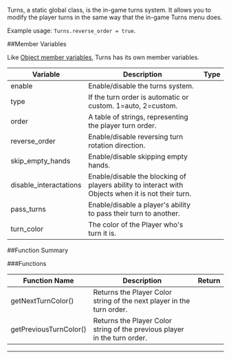 Turns, a static global class, is the in-game turns system. It allows you to modify the player turns in the same way that the in-game Turns menu does.

Example usage: `Turns.reverse_order = true`.

##Member Variables

Like [Object member variables](scripting/game-object/object.md#member-variables), Turns has its own member variables.

Variable | Description | Type
-- | -- | :--
<a class="anchor" id="enable"></a>enable | Enable/disable the turns system.  | [<span class="tag boo"></span>](scripting/types.md)
<a class="anchor" id="type"></a>type | If the turn order is automatic or custom. 1=auto, 2=custom. | [<span class="tag int"></span>](scripting/types.md)
<a class="anchor" id="order"></a>order | A table of strings, representing the player turn order. | [<span class="tag tab"></span>](scripting/types.md)
<a class="anchor" id="reverse_order"></a>reverse_order | Enable/disable reversing turn rotation direction. | [<span class="tag boo"></span>](scripting/types.md)
<a class="anchor" id="skip_empty_hands"></a>skip_empty_hands | Enable/disable skipping empty hands. | [<span class="tag boo"></span>](scripting/types.md)
<a class="anchor" id="disable_interactations"></a>disable_interactations | Enable/disable the blocking of players ability to interact with Objects when it is not their turn. | [<span class="tag boo"></span>](scripting/types.md)
<a class="anchor" id="pass_turns"></a>pass_turns | Enable/disable a player's ability to pass their turn to another. | [<span class="tag boo"></span>](scripting/types.md)
<a class="anchor" id="turn_color"></a>turn_color | The color of the Player who's turn it is. | [<span class="tag str"></span>](scripting/types.md)


##Function Summary

###Functions

Function Name | Description | Return
-- | -- | --:
<a class="anchor" id="getnextturncolor"></a>getNextTurnColor() | Returns the Player Color string of the next player in the turn order. | [<span class="ret str"></span>](scripting/types.md)
<a class="anchor" id="getpreviousturncolor"></a>getPreviousTurnColor() | Returns the Player Color string of the previous player in the turn order. | [<span class="ret str"></span>](scripting/types.md)



---
